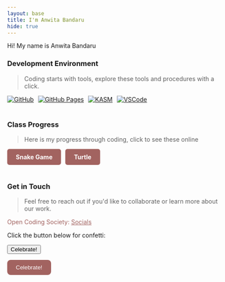 ```yaml
---
layout: base
title: I'm Anwita Bandaru
hide: true
---
```


Hi! My name is Anwita Bandaru

### Development Environment

> Coding starts with tools, explore these tools and procedures with a click.

<div style="display: flex; flex-wrap: wrap; gap: 10px;">
    <a href="https://github.com/Open-Coding-Society/student">
        <img src="https://img.shields.io/badge/GitHub-181717?style=for-the-badge&logo=github&logoColor=white" alt="GitHub">
    </a>
    <a href="https://open-coding-society.github.io/student">
        <img src="https://img.shields.io/badge/GitHub%20Pages-327FC7?style=for-the-badge&logo=github&logoColor=white" alt="GitHub Pages">
    </a>
    <a href="https://kasm.nighthawkcodingsociety.com/">
        <img src="https://img.shields.io/badge/KASM-0078D4?style=for-the-badge&logo=kasm&logoColor=white" alt="KASM">
    </a>
    <a href="https://vscode.dev/">
        <img src="https://img.shields.io/badge/VSCode-007ACC?style=for-the-badge&logo=visual-studio-code&logoColor=white" alt="VSCode">
    </a>
</div>

<br>

### Class Progress

> Here is my progress through coding, click to see these online

<div style="display: flex; flex-wrap: wrap; gap: 10px;">
    <a href="{{site.baseurl}}/snake" style="text-decoration: none;">
        <div style="background-color: #a26360; color: white; padding: 10px 20px; border-radius: 5px; font-weight: bold;">
            Snake Game
        </div>
    </a>
    <a href="{{site.baseurl}}/turtle" style="text-decoration: none;">
        <div style="background-color: #a26360; color: white; padding: 10px 20px; border-radius: 5px; font-weight: bold;">
            Turtle
        </div>
    </a>
</div>

<br>

<!-- Contact Section -->
### Get in Touch

> Feel free to reach out if you'd like to collaborate or learn more about our work.

<p style="color: #a26360;">Open Coding Society: <a href="https://opencodingsociety.com" style="color: #a26360; text-decoration: underline;">Socials</a></p>

Click the button below for confetti:

<button id="confettiBtn">Celebrate!</button>

<!-- load the confetti library -->
<script src="https://cdn.jsdelivr.net/npm/canvas-confetti@1.9.3/dist/confetti.browser.min.js"></script>

<script>
  const button = document.getElementById("confettiBtn");
  button.addEventListener("click", () => {
    confetti({
      particleCount: 200,
      spread: 90,
      origin: { y: 0.6 }
    });
  });
</script>
<button id="confettiBtn" style="background-color: #a26360; color: white; padding: 10px 20px; border: none; border-radius: 8px; cursor: pointer;">
  Celebrate!
</button>